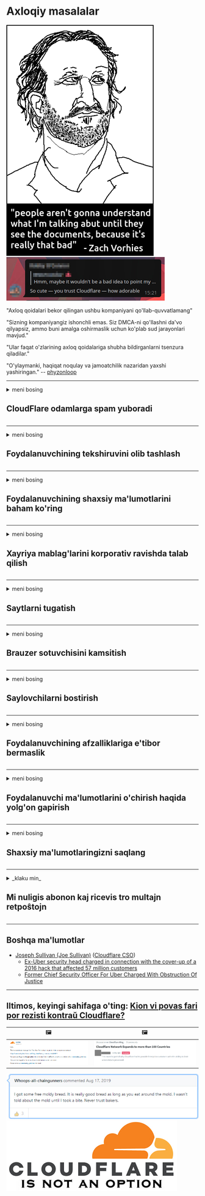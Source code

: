 # Axloqiy masalalar

![](../image/itsreallythatbad.jpg)
![](../image/telegram/c81238387627b4bfd3dcd60f56d41626.jpg)

"Axloq qoidalari bekor qilingan ushbu kompaniyani qo'llab-quvvatlamang"

"Sizning kompaniyangiz ishonchli emas. Siz DMCA-ni qo'llashni da'vo qilyapsiz, ammo buni amalga oshirmaslik uchun ko'plab sud jarayonlari mavjud."

"Ular faqat o'zlarining axloq qoidalariga shubha bildirganlarni tsenzura qiladilar."

"O'ylaymanki, haqiqat noqulay va jamoatchilik nazaridan yaxshi yashiringan."  -- [phyzonloop](https://twitter.com/phyzonloop)


---


<details>
<summary>meni bosing

## CloudFlare odamlarga spam yuboradi
</summary>


Cloudflare Cloudflare bo'lmagan foydalanuvchilarga spam-xatlar jo'natmoqda.

- Faqat tanlagan abonentlarga elektron pochta xabarlarini yuboring
- Foydalanuvchi "to'xtatish" deb aytsa, elektron pochta xabarlarini yuborishni to'xtating

Bu juda oddiy. Ammo Cloudflare bunga ahamiyat bermaydi.
Cloudflare ularning xizmatidan foydalanish barcha spamerlar yoki tajovuzkorlarni to'xtatishi mumkinligini aytdi.
Cloudflare-ni faollashtirmasdan qanday qilib Cloudflare-ni to'xtatishimiz mumkin?


| 🖼 | 🖼 |
| --- | --- |
| ![](../image/cfspam01.jpg) | ![](../image/cfspam03.jpg) |
| ![](../image/cfspam02.jpg) | ![](../image/cfspambrittany.jpg)<br>![](../image/cfspamtwtr.jpg) |

</details>

---

<details>
<summary>meni bosing

## Foydalanuvchining tekshiruvini olib tashlash
</summary>


Cloudflare tsenzurasi salbiy sharhlarni.
Agar siz Twitter-da Cloudflare-ga qarshi matnni joylashtirsangiz, Cloudflare xodimidan "Yo'q, u emas" xabari bilan javob olish imkoniga egasiz.
Agar siz biron bir sharh saytida salbiy sharh joylashtirsangiz, ular buni senzura qilishga harakat qilishadi.


| 🖼 | 🖼 |
| --- | --- |
| ![](../image/cfcenrev_01.jpg)<br>![](../image/cfcenrev_02.jpg) | ![](../image/cfcenrev_03.jpg) |

</details>

---

<details>
<summary>meni bosing

## Foydalanuvchining shaxsiy ma'lumotlarini baham ko'ring
</summary>


Cloudflare katta ta'qib qilish muammosiga ega.
Cloudflare joylashtirilgan saytlardan shikoyat qilganlarning shaxsiy ma'lumotlari bilan bo'lishadi.
Ba'zan ular sizning haqiqiy guvohnomangizni taqdim etishingizni so'rashadi.
Agar sizni ta'qib qilish, hujum qilish, o'ldirish yoki o'ldirishni xohlamasangiz, Cloudflared veb-saytlaridan uzoqroq turing.


| 🖼 | 🖼 |
| --- | --- |
| ![](../image/cfdox_what.jpg) | ![](../image/cfdox_swat.jpg) |
| ![](../image/cfdox_kill.jpg) | ![](../image/cfdox_threat.jpg) |
| ![](../image/cfdox_dox.jpg) | ![](../image/cfdox_ex1.jpg) |
| ![](../image/cfabuseform.jpg) | ![](../image/cfdox_ex2.jpg) |

</details>

---

<details>
<summary>meni bosing

## Xayriya mablag'larini korporativ ravishda talab qilish
</summary>


CloudFlare xayriya mablag'larini so'raydi.
Amerika korporatsiyasi yaxshi sabablarga ega bo'lgan notijorat tashkilotlari bilan bir qatorda xayriya yordamini so'rashi juda dahshatli.
Agar siz odamlarni blokirovka qilishni yoki boshqalarning vaqtini behuda o'tkazishni yaxshi ko'rsangiz, Cloudflare xodimlari uchun pitssalarga buyurtma berishingiz mumkin.


![](../image/cfdonate.jpg)

</details>

---

<details>
<summary>meni bosing

## Saytlarni tugatish
</summary>


Agar saytingiz to'satdan tushib qolsa nima qilasiz?
Cloudflare foydalanuvchi konfiguratsiyasini o'chirayotgani yoki xizmatni to'xtatib qo'ygani haqida hech qanday ogohlantirishsiz jimgina xabarlar mavjud.
Sizga yaxshiroq provayder topishingizni maslahat beramiz.

![](../image/cftmnt.jpg)

</details>

---

<details>
<summary>meni bosing

## Brauzer sotuvchisini kamsitish
</summary>


CloudFlare Tor-brauzerdan tashqari Tor-ga qarshi foydalanuvchilarga dushmanlik munosabati bilan Firefox-dan foydalanadiganlarga imtiyozli imtiyozlar beradi.
Bepul bo'lmagan JavaScript-ni bajarishdan haqli ravishda voz kechgan Tor foydalanuvchilari ham dushmanona munosabatda bo'lishadi.
Ushbu kirish tengsizligi tarmoq betarafligini suiiste'mol qilish va vakolatni suiiste'mol qilishdir.

![](../image/browdifftbcx.gif)

- Chapda: Tor brauzeri, o'ngda: Chrome. Xuddi shu IP-manzil.

![](../image/browserdiff.jpg)

- Chapda: Tor brauzeri Javascript o'chirilgan, Cookie-fayl yoqilgan
- O'ngda: Chrome Javascript yoqilgan, Cookie-fayl o'chirilgan

![](../image/cfsiryoublocked.jpg)

- Tor (Clearnet IP) holda QuteBrowser (kichik brauzer)

![](../image/lynx_cloudflare.gif)

- Lynx


| ***Brauzer*** | ***Kirish davolash*** |
| --- | --- |
| Tor Browser (Javascript yoqilgan) | kirish uchun ruxsat berilgan |
| Firefox (Javascript yoqilgan) | kirish yomonlashdi |
| Chromium (Javascript yoqilgan) | kirish yomonlashdi |
| Chromium or Firefox (Javascript o'chirilgan) | Ruxsat yo'q |
| Chromium or Firefox (Cookie-fayl o'chirilgan) | Ruxsat yo'q |
| QuteBrowser | Ruxsat yo'q |
| lynx | Ruxsat yo'q |
| w3m | Ruxsat yo'q |
| wget | Ruxsat yo'q |


Nega oson vazifani hal qilish uchun Audio tugmachasini ishlatmaysiz?

Ha, audio tugma bor, lekin Tor har doim ham ishlamaydi.
Ushbu xabarni bosganingizda sizga xabar keladi:

```
Keyinroq qayta urinib ko'ring
Sizning kompyuteringiz yoki tarmog'ingiz avtomatik so'rovlarni yuborishi mumkin.
Bizning foydalanuvchilarimizni himoya qilish uchun sizning so'rovingizni hozircha ko'rib chiqa olmaymiz.
Qo'shimcha ma'lumot uchun bizning yordam sahifamizga tashrif buyuring
```

</details>

---

<details>
<summary>meni bosing

## Saylovchilarni bostirish
</summary>


AQSh shtatlaridagi saylovchilar oxir-oqibat o'zlarining yashash joylarida joylashgan davlat kotibining veb-sayti orqali ovoz berish uchun ro'yxatdan o'tadilar.
Respublika nazorati ostidagi davlat kotibi idoralari Cloudflare orqali davlat kotibi veb-saytini proksi-server orqali ovoz beruvchilarni bostirish bilan shug'ullanadi.
Cloudflare-ning Tor foydalanuvchilariga nisbatan dushmanona munosabati, MITM-ning global kuzatuv punkti sifatida tutgan o'rni va uning zararli roli umuman bo'lajak saylovchilarni ro'yxatdan o'tishni istamaydi.
Ayniqsa, liberallar shaxsiy hayotni saqlashga intilishadi.
Saylovchilarni ro'yxatga olish shakllari saylovchining siyosiy moyilligi, shaxsiy jismoniy manzili, ijtimoiy ta'minot raqami va tug'ilgan sanasi to'g'risida maxfiy ma'lumotlarni to'playdi.
Aksariyat shtatlar ushbu ma'lumotlarning bir qismini faqat jamoatchilikka taqdim etadilar, ammo Cloudflare bu ma'lumotlarning barchasini kimdir ovoz berish uchun ro'yxatdan o'tganda ko'radi.

Shuni esda tutingki, qog'ozni ro'yxatdan o'tkazish Cloudflare-ni chetlab o'tmaydi, chunki ma'lumotlarni kiritish bo'yicha shtat kotibi ishchilar ma'lumotlarni kiritish uchun Cloudflare veb-saytidan foydalanishi mumkin.

| 🖼 | 🖼 |
| --- | --- |
| ![](../image/cfvotm_01.jpg) | ![](../image/cfvotm_02.jpg) |

- Change.org - ovoz to'plash va harakatlarni amalga oshirish uchun mashhur veb-sayt.
“hamma joyda odamlar kampaniyalarni boshlashmoqda, tarafdorlarini safarbar qilishmoqda va qaror qabul qiluvchilar bilan echimlarni topish uchun ishlashmoqda.”
Afsuski, ko'pchilik Cloudflare-ning tajovuzkor filtri tufayli change.org saytini umuman ko'ra olmaydi.
Ularga murojaatnomani imzolashga to'sqinlik qilinmoqda va shu bilan ularni demokratik jarayonlardan chetlashtirmoqdalar.
OpenPetition kabi bulutli bo'lmagan boshqa platformadan foydalanish muammoni hal qilishga yordam beradi.

| 🖼 | 🖼 |
| --- | --- |
| ![](../image/changeorgasn.jpg) | ![](../image/changeorgtor.jpg) |

- Cloudflare-ning "Afina loyihasi" davlat va mahalliy saylov veb-saytlariga bepul korxona darajasida himoyani taqdim etadi.
Ularning so'zlariga ko'ra, "o'z saylovchilari saylov to'g'risidagi ma'lumotlar va saylovchilarni ro'yxatdan o'tkazishlari mumkin", ammo bu yolg'on, chunki ko'p odamlar saytni umuman ko'rib chiqa olmaydilar.

</details>

---

<details>
<summary>meni bosing

## Foydalanuvchining afzalliklariga e'tibor bermaslik
</summary>


Agar biror narsani rad qilsangiz, bu haqda sizga elektron pochta xabarlari kelmaydi deb o'ylaysiz.
Cloudflare foydalanuvchining afzalliklarini inobatga olmaydi va mijozning roziligisiz uchinchi tomon korporatsiyalari bilan ma'lumotlarni almashadi.
Agar siz ularning bepul rejasidan foydalansangiz, ular ba'zida sizga oylik obuna sotib olishni so'rab elektron pochta xabarlarini yuborishadi.

![](../image/cfviopl_tp.jpg)

</details>

---

<details>
<summary>meni bosing

## Foydalanuvchi ma'lumotlarini o'chirish haqida yolg'on gapirish
</summary>


Ushbu sobiq bulutli mijozning blogiga ko'ra, Cloudflare akkauntlarni o'chirish haqida yolg'on gapirmoqda.
Bugungi kunda ko'plab kompaniyalar sizning hisobingizni yopganingizdan yoki olib tashlaganingizdan so'ng ma'lumotlaringizni saqlab qolmoqdalar.
Ko'pgina yaxshi kompaniyalar bu haqda o'zlarining maxfiylik siyosatida aytib o'tishadi.
Cloudflare? Yo'q

```
2019-08-05 CloudFlare menga hisobimni o'chirib tashlaganliklarini tasdiqlashdi.
2019-10-02 Men CloudFlare-dan elektron pochta xabarini qabul qildim, chunki "men mijozman"
```

Cloudflare "olib tashlash" so'zi haqida bilmas edi.
Agar u haqiqatan ham olib tashlangan bo'lsa, nega ushbu sobiq mijoz elektron pochta xabarini oldi?
Shuningdek, u Cloudflare-ning maxfiylik siyosatida bu haqda hech narsa aytilmaganligini eslatib o'tdi.

```
Ularning yangi maxfiylik siyosatida bir yil davomida ma'lumotlarni saqlash haqida hech narsa aytilmagan.
```

![](../image/cfviopl_notdel.jpg)

Agar ularning maxfiylik siyosati yolg'on bo'lsa, qanday qilib Cloudflare-ga ishonishingiz mumkin?

- [Cloudflare hisobimni bekor qilganimga bir yildan oshdi](https://shkspr.mobi/blog/2020/09/dont-trust-cloudflare-with-your-personal-data/)

</details>

---

<details>
<summary>meni bosing

## Shaxsiy ma'lumotlaringizni saqlang
</summary>


Cloudflare hisobini o'chirish juda qiyin.

```
"Hisob" toifasidan foydalanib, qo'llab-quvvatlash chiptasini yuboring,
va xabarlar qismida hisobni o'chirishni so'rang.
O'chirishni talab qilishdan oldin sizning hisobingizda hech qanday domen yoki kredit karta biriktirilmagan bo'lishi kerak.
```

Sizga ushbu tasdiqlash xati keladi.

![](../image/cf_deleteandkeep.jpg)

"Biz sizning o'chirish so'rovingizni ko'rib chiqishni boshladik", lekin "biz sizning shaxsiy ma'lumotlaringizni saqlashda davom etamiz".

Bunga "ishonishingiz" mumkinmi?


- Cloudflare hisobingizni qanday bekor qilish kerak

1. Cloudflare boshqaruv panelingizga kiring.
2. Barcha zonalarni (domenlarni) boshqaruv panelidan o'chirib tashlang.
3. Qo'llab-quvvatlash havolasini bosing.
4. Yangi chipta yuboring. Hisobingizni yopmoqchi ekanligingizni ayting.
5. Bir necha kun kuting.
6. Cloudflare xodimlari sizning tasdiqingizni va Cloudflare-dan ketishga qaror qilganingiz sababini so'raydi.
7. Javobni yana yuboring.
8. Bir necha kun kuting.
9. Sizga xabar keladi: Biz sizning hisobingizni muvaffaqiyatli o'chirib tashladik


</details>

---

<details>
<summary>_klaku min_

## Mi nuligis abonon kaj ricevis tro multajn retpoŝtojn
</summary>


La uzanto nuligis sian 'Cloudflare stream' abonon kaj li ricevas retpoŝtajn memorigilojn ĉiutage por rememorigi lin pri nuligita abono.
Ne estas malaprobita butono. Kiel vi ĉesas ĉi tiun frenezon?

![](../image/barrageemailcancelsubscription.jpg)

Cloudflare diris al ĉi tiu uzanto kontakti subtenteamo kaj peti ĉiujn viajn enhavojn forigi.

- [t](https://web.archive.org/web/20210412165334/https://twitter.com/JohnHaldson/status/1381651569247088650)

</details>

---

## Boshqa ma'lumotlar

- [Joseph Sullivan (Joe Sullivan)](../cloudflare_inc/cloudflare_members.md) ([Cloudflare CSO](https://twitter.com/eastdakota/status/1296522269313785862))
  - [Ex-Uber security head charged in connection with the cover-up of a 2016 hack that affected 57 million customers](https://www.businessinsider.com/uber-data-hack-security-head-joe-sullivan-charged-cover-up-2020-8)
  - [Former Chief Security Officer For Uber Charged With Obstruction Of Justice](https://www.justice.gov/usao-ndca/pr/former-chief-security-officer-uber-charged-obstruction-justice)


---


## Iltimos, keyingi sahifaga o'ting:   [Kion vi povas fari por rezisti kontraŭ Cloudflare?](uz.action.md)

|  🖼  |  🖼 |
| --- | --- |
| ![](../image/cfcommunity_ban.jpg) | ![](../image/censor_cloudflare_blogcomment.jpg) |

![](../image/freemoldybread.jpg)
![](../image/cfisnotanoption.jpg)
